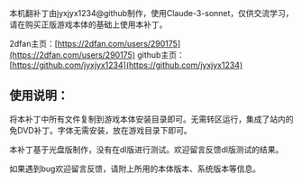 本机翻补丁由jyxjyx1234@github制作，使用Claude-3-sonnet，仅供交流学习，请在购买正版游戏本体的基础上使用本补丁。

2dfan主页：[https://2dfan.com/users/290175](https://2dfan.com/users/290175)
github主页：[https://github.com/jyxjyx1234](https://github.com/jyxjyx1234)

## 使用说明：

将本补丁中所有文件复制到游戏本体安装目录即可。无需转区运行，集成了站内的免DVD补丁。字体无需安装，放在游戏目录下即可。

本补丁基于光盘版制作，没有在dl版进行测试。欢迎留言反馈dl版测试的结果。

如果遇到bug欢迎留言反馈，请附上所用的本体版本、系统版本等信息。
